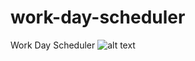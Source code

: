 # work-day-scheduler
Work Day Scheduler
![alt text](https://github.com/mukul2016/work-day-scheduler/master/work-day-scheduler.png?raw=true)
